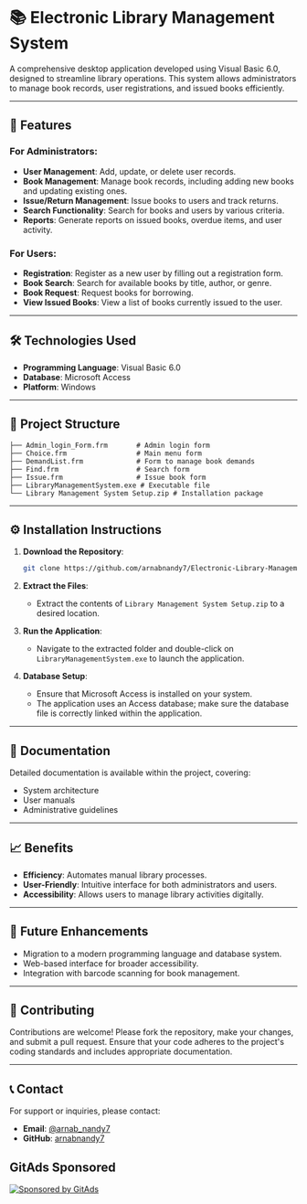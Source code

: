 # 📚 Electronic Library Management System

A comprehensive desktop application developed using Visual Basic 6.0, designed to streamline library operations. This system allows administrators to manage book records, user registrations, and issued books efficiently.

---

## 🚀 Features

### For Administrators:

- **User Management**: Add, update, or delete user records.
- **Book Management**: Manage book records, including adding new books and updating existing ones.
- **Issue/Return Management**: Issue books to users and track returns.
- **Search Functionality**: Search for books and users by various criteria.
- **Reports**: Generate reports on issued books, overdue items, and user activity.

### For Users:

- **Registration**: Register as a new user by filling out a registration form.
- **Book Search**: Search for available books by title, author, or genre.
- **Book Request**: Request books for borrowing.
- **View Issued Books**: View a list of books currently issued to the user.

---

## 🛠️ Technologies Used

- **Programming Language**: Visual Basic 6.0
- **Database**: Microsoft Access
- **Platform**: Windows

---

## 📂 Project Structure

```
├── Admin_login_Form.frm       # Admin login form
├── Choice.frm                 # Main menu form
├── DemandList.frm             # Form to manage book demands
├── Find.frm                   # Search form
├── Issue.frm                  # Issue book form
├── LibraryManagementSystem.exe # Executable file
└── Library Management System Setup.zip # Installation package
```

---

## ⚙️ Installation Instructions

1. **Download the Repository**:

   ```bash
   git clone https://github.com/arnabnandy7/Electronic-Library-Management-System.git
   ```

2. **Extract the Files**:

   - Extract the contents of `Library Management System Setup.zip` to a desired location.

3. **Run the Application**:

   - Navigate to the extracted folder and double-click on `LibraryManagementSystem.exe` to launch the application.

4. **Database Setup**:

   - Ensure that Microsoft Access is installed on your system.
   - The application uses an Access database; make sure the database file is correctly linked within the application.

---

## 📄 Documentation

Detailed documentation is available within the project, covering:

- System architecture
- User manuals
- Administrative guidelines

---

## 📈 Benefits

- **Efficiency**: Automates manual library processes.
- **User-Friendly**: Intuitive interface for both administrators and users.
- **Accessibility**: Allows users to manage library activities digitally.

---

## 🔧 Future Enhancements

- Migration to a modern programming language and database system.
- Web-based interface for broader accessibility.
- Integration with barcode scanning for book management.

---

## 🤝 Contributing

Contributions are welcome! Please fork the repository, make your changes, and submit a pull request. Ensure that your code adheres to the project's coding standards and includes appropriate documentation.

---

## 📞 Contact

For support or inquiries, please contact:

- **Email**: [@arnab_nandy7](mailto:arnab_nandy7@yahoo.com)
- **GitHub**: [arnabnandy7](https://github.com/arnabnandy7)

## GitAds Sponsored
[![Sponsored by GitAds](https://gitads.dev/v1/ad-serve?source=arnabnandy7/electronic-library-management-system@github)](https://gitads.dev/v1/ad-track?source=arnabnandy7/electronic-library-management-system@github)
